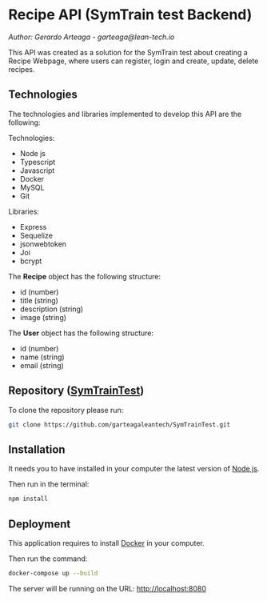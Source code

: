 # Recipe API (SymTrain test Backend)

_Author: Gerardo Arteaga - garteaga@lean-tech.io_

This API was created as a solution for the SymTrain test about creating a Recipe Webpage, where users can register, login and create, update, delete recipes.

## Technologies

The technologies and libraries implemented to develop this API are the following:

Technologies:

- Node js
- Typescript
- Javascript
- Docker
- MySQL
- Git

Libraries:

- Express
- Sequelize
- jsonwebtoken
- Joi
- bcrypt

The **Recipe** object has the following structure:

- id (number)
- title (string)
- description (string)
- image (string)

The **User** object has the following structure:

- id (number)
- name (string)
- email (string)

## Repository ([SymTrainTest](https://github.com/garteagaleantech/SymTrainTest))

To clone the repository please run:

```sh
git clone https://github.com/garteagaleantech/SymTrainTest.git
```

## Installation

It needs you to have installed in your computer the latest version of [Node js](https://nodejs.org/en/download/).

Then run in the terminal:

```sh
npm install
```

## Deployment

This application requires to install [Docker](https://www.docker.com/products/docker-desktop) in your computer.

Then run the command:

```sh
docker-compose up --build
```

The server will be running on the URL: [http://localhost:8080](http://localhost:8080)
